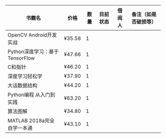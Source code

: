书籍名 | 价格 |  数量  |  目前状态  |  借阅人  |  备注（如是否破损等）  
-|-|-|-|-|-
OpenCV Android开发实战 | ¥35.58 | 1 |
Python深度学习：基于TensorFlow | ¥47.66 | 1 |
C和指针 | ¥46.20 | 1 |
深度学习轻松学 | ¥37.90 | 1 |
大话数据结构 | ¥44.20 | 1 |
Python编程 从入门到实践 | ¥63.20 | 1 |
算法图解 | ¥34.80 | 1 |
MATLAB 2018a完全自学一本通 | ¥43.10 | 1 |
